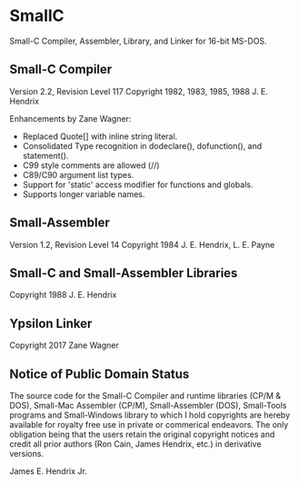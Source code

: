 # SmallC
Small-C Compiler, Assembler, Library, and Linker for 16-bit MS-DOS.

## Small-C Compiler
Version 2.2, Revision Level 117
Copyright 1982, 1983, 1985, 1988 J. E. Hendrix

Enhancements by Zane Wagner:
* Replaced Quote[] with inline string literal.
* Consolidated Type recognition in dodeclare(), dofunction(), and statement().
* C99 style comments are allowed (//)
* C89/C90 argument list types.
* Support for 'static' access modifier for functions and globals.
* Supports longer variable names.

## Small-Assembler
Version 1.2, Revision Level 14
Copyright 1984 J. E. Hendrix, L. E. Payne

## Small-C and Small-Assembler Libraries
Copyright 1988 J. E. Hendrix

## Ypsilon Linker
Copyright 2017 Zane Wagner

## Notice of Public Domain Status
The source code for the Small-C Compiler and runtime libraries (CP/M & DOS), Small-Mac Assembler (CP/M), Small-Assembler (DOS), Small-Tools programs and Small-Windows library to which I hold copyrights are hereby available for royalty free use in private or commerical endeavors. The only obligation being that the users retain the original copyright notices and credit all prior authors (Ron Cain, James Hendrix, etc.) in derivative versions.

James E. Hendrix Jr.
